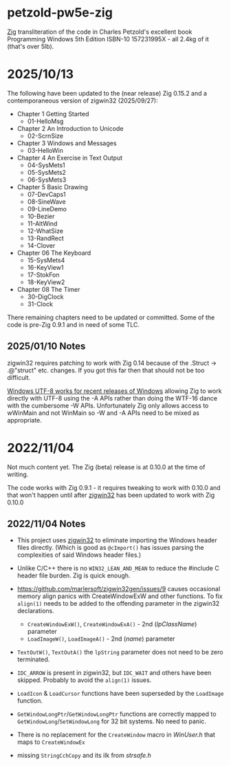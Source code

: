 # petzold-pw5e-zig
[Zig](https://ziglang.org/) transliteration of the code in Charles Petzold's excellent book Programming Windows 5th Edition ISBN-10 157231995X - all 2.4kg of it (that's over 5lb).

# 2025/10/13
The following have been updated to the (near release) Zig 0.15.2 and a contemporaneous version of zigwin32 (2025/09/27):

- Chapter 1 Getting Started
  - 01-HelloMsg
- Chapter 2 An Introduction to Unicode
  - 02-ScrnSize
- Chapter 3 Windows and Messages
  - 03-HelloWin
- Chapter 4 An Exercise in Text Output
  - 04-SysMets1
  - 05-SysMets2
  - 06-SysMets3
- Chapter 5 Basic Drawing
  - 07-DevCaps1
  - 08-SineWave
  - 09-LineDemo
  - 10-Bezier
  - 11-AltWind
  - 12-WhatSize
  - 13-RandRect
  - 14-Clover
- Chapter 06 The Keyboard
  - 15-SysMets4
  - 16-KeyView1
  - 17-StokFon
  - 18-KeyView2
- Chapter 08 The Timer
  - 30-DigClock
  - 31-Clock

There remaining chapters need to be updated or committed. Some of the code is pre-Zig 0.9.1 and in
need of some TLC.


## 2025/01/10 Notes
zigwin32 requires patching to work with Zig 0.14 because of the .Struct -> .@"struct" etc. changes. If you got this far then that should not be too difficult.

[Windows UTF-8 works for recent releases of Windows](https://learn.microsoft.com/en-us/windows/apps/design/globalizing/use-utf8-code-page) allowing Zig to work directly with UTF-8 using the -A APIs rather than doing the WTF-16 dance with the cumbersome -W APIs. Unfortunately Zig only allows access to wWinMain and not WinMain so -W and -A APIs need to be mixed as appropriate.


# 2022/11/04
Not much content yet. The Zig (beta) release is at 0.10.0 at the time of writing.

The code works with Zig 0.9.1 - it requires tweaking to work with 0.10.0 and that won't happen until after [zigwin32](https://github.com/marlersoft/zigwin32) has been updated to work with Zig 0.10.0


## 2022/11/04 Notes
- This project uses [zigwin32](https://github.com/marlersoft/zigwin32) to eliminate importing the Windows header files directly. (Which is good as `@cImport()` has issues parsing the complexities of said Windows header files.)

- Unlike C/C++ there is no `WIN32_LEAN_AND_MEAN` to reduce the #include C header file burden. Zig is quick enough.

- https://github.com/marlersoft/zigwin32gen/issues/9 causes occasional memory align panics with CreateWindowExW and other functions. To fix `align(1)` needs to be added to the offending parameter in the zigwin32 declarations.
  - `CreateWindowExW()`, `CreateWindowExA()` - 2nd (*lpClassName*) parameter
  - `LoadImageW()`, `LoadImageA()` - 2nd (*name*) parameter
- `TextOutW()`, `TextOutA()` the `lpString` parameter does not need to be zero terminated.
- `IDC_ARROW` is present in zigwin32, but `IDC_WAIT` and others have been skipped. Probably to avoid the `align(1)` issues.
- `LoadIcon` & `LoadCursor` functions have been superseded by the `LoadImage` function.
- `GetWindowLongPtr`/`GetWindowLongPtr` functions are correctly mapped to `GetWindowLong`/`SetWindowLong` for 32 bit systems. No need to panic.
- There is no replacement for the `CreateWindow` macro in *WinUser.h* that maps to `CreateWindowEx`
- missing `StringCchCopy` and its ilk from *strsafe.h*
